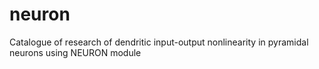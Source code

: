 # neuron
Catalogue of research of dendritic input-output nonlinearity in pyramidal neurons using NEURON module
